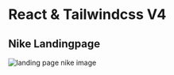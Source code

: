 # React & Tailwindcss V4

## Nike Landingpage

![landing page nike image](./src/assets/images/landingpage.png)
